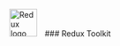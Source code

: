 <span style="display: inline-flex; align-items: center;"><img src="https://redux-toolkit.js.org/img/redux.svg" alt="Redux logo" width="50" style="margin: 0 10px;"></span> ### Redux Toolkit
